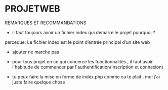 # PROJETWEB
REMARQUES ET RECOMMANDATIONS

- il faut toujours avoir un fichier index qui demarre le projet 
pourquoi ? 

parceque: Le fichier index est le point d’entrée principal d’un site web

- ajouter ne marche pas  
- pour tous projet en ce qui concerce les fonctionnalités , il faut avoir l'habitude de commencer par l'authentification(inscription et connexion)

- tu peux faire la mise en forme de index.php comme ca te plait , moi j'ai juste faire quelque chose 

